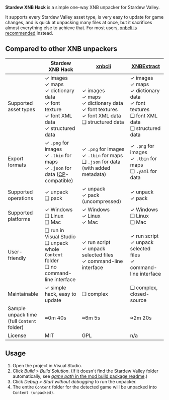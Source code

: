 **Stardew XNB Hack** is a simple one-way XNB unpacker for Stardew Valley.

It supports every Stardew Valley asset type, is very easy to update for game changes, and is quick
at unpacking many files at once, but it sacrifices almost everything else to achieve that. For most
users, [xnbcli is recommended](https://stardewvalleywiki.com/Modding:Editing_XNB_files#Unpack_game_files)
instead.

## Compared to other XNB unpackers
&nbsp;                | Stardew XNB Hack | [xnbcli](https://github.com/LeonBlade/xnbcli/) | [XNBExtract](https://community.playstarbound.com/threads/110976)
--------------------- | ---------------- | ------ | -----------
Supported asset types | ✓ images<br />✓ maps<br />✓ dictionary data<br />✓ font texture<br />✓ font XML data<br />✓ structured data | ✓ images<br />✓ maps<br />✓ dictionary data<br />✓ font textures<br />✓ font XML data<br />❑ structured data | ✓ images<br />✓ maps<br />✓ dictionary data<br />✓ font textures<br />❑ font XML data<br />❑ structured data
Export formats | ✓ `.png` for images<br />✓ `.tbin` for maps<br />✓ `.json` for data ([CP](https://www.nexusmods.com/stardewvalley/mods/1915)-compatible) | ✓ `.png` for images<br />✓ `.tbin` for maps<br />❑ `.json` for data (with added metadata) | ✓ `.png` for images<br />✓ `.tbin` for maps<br />❑ `.yaml` for data
Supported operations | ✓ unpack<br />❑ pack | ✓ unpack<br />✓ pack  (uncompressed) | ✓ unpack<br />✓ pack
Supported platforms | ✓ Windows<br />❑ Linux<br />❑ Mac | ✓ Windows<br />✓ Linux<br />✓ Mac | ✓ Windows<br />❑ Linux<br />❑ Mac
User-friendly | ❑ run in Visual Studio<br />❑ unpack whole `Content` folder<br />❑ no command-line interface | ✓ run script<br />✓ unpack selected files<br />✓ command-line interface | ✓ run script<br />✓ unpack selected files<br />✓ command-line interface
Maintainable | ✓ simple hack, easy to update | ❑ complex | ❑ complex, closed-source
Sample unpack time<br />(full `Content` folder) | ≈0m 40s | ≈6m 5s | ≈2m 20s
License | MIT | GPL | n/a

## Usage
1. Open the project in Visual Studio.
2. Click _Build > Build Solution_. (If it doesn't find the Stardew Valley folder automatically, see
   [_game path_ in the mod build package readme](https://github.com/Pathoschild/SMAPI/blob/develop/docs/mod-build-config.md#game-path).)
3. Click _Debug > Start without debugging_ to run the unpacker.
4. The entire `Content` folder for the detected game will be unpacked into `Content (unpacked)`.
